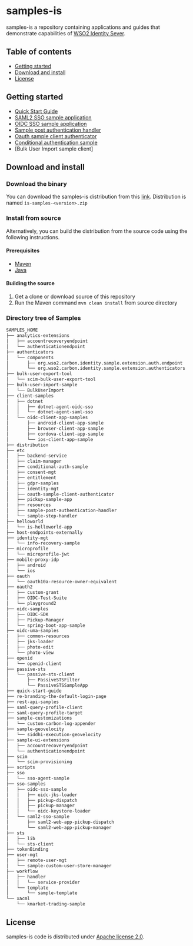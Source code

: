 # samples-is

samples-is a repository containing applications and guides that demonstrate capabilities of
[WSO2 Identity Sever](https://wso2.com/library/articles/2017/08/what-is-wso2-identity-server/). 

## Table of contents

- [Getting started](#getting-started)
- [Download and install](#download-and-install)
- [License](#license)

## Getting started

* [Quick Start Guide](https://github.com/wso2/samples-is/tree/master/quick-start-guide)
* [SAML2 SSO sample application](https://github.com/wso2/samples-is/tree/master/sso-samples/saml2-sso-sample)
* [OIDC SSO sample application](https://github.com/wso2/samples-is/tree/master/sso-samples/oidc-sso-sample)
* [Sample post authentication handler](https://github.com/wso2/samples-is/tree/master/etc/sample-post-authentication-handler)
* [Oauth sample client authenticator](https://github.com/wso2/samples-is/tree/master/etc/oauth-sample-client-authenticator)
* [Conditional authentication sample](https://github.com/wso2/samples-is/tree/master/etc/conditional-auth-sample)
* [Bulk User Import sample client]

## Download and install

### Download the binary

You can download the samples-is distribution from this [link](https://github.com/wso2/samples-is/releases/latest).
Distribution is named `is-samples-<version>.zip`

### Install from source

Alternatively, you can build the distribution from the source code using the following instructions.

#### Prerequisites

* [Maven](https://maven.apache.org/download.cgi)
* [Java](http://www.oracle.com/technetwork/java/javase/downloads)

#### Building the source

1. Get a clone or download source of this repository
2. Run the Maven command `mvn clean install` from source directory

### Directory tree of Samples

```bash
SAMPLES_HOME
├── analytics-extensions
│   ├── accountrecoveryendpoint
│   └── authenticationendpoint
├── authenticators
│   └── components
│       ├── org.wso2.carbon.identity.sample.extension.auth.endpoint
│       └── org.wso2.carbon.identity.sample.extension.authenticators
├── bulk-user-export-tool
│   └── scim-bulk-user-export-tool
├── bulk-user-import-sample
│   └── BulkUserImport
├── client-samples
│   ├── dotnet
│   │   ├── dotnet-agent-oidc-sso
│   │   └── dotnet-agent-saml-sso
│   └── oidc-client-app-samples
│       ├── android-client-app-sample
│       ├── browser-client-app-sample
│       ├── cordova-client-app-sample
│       └── ios-client-app-sample
├── distribution
├── etc
│   ├── backend-service
│   ├── claim-manager
│   ├── conditional-auth-sample
│   ├── consent-mgt
│   ├── entitlement
│   ├── gdpr-samples
│   ├── identity-mgt
│   ├── oauth-sample-client-authenticator
│   ├── pickup-sample-app
│   ├── resources
│   ├── sample-post-authentication-handler
│   └── sample-step-handler
├── helloworld
│   └── is-helloworld-app
├── host-endpoints-externally
├── identity-mgt
│   └── info-recovery-sample
├── microprofile
│   └── microprofile-jwt
├── mobile-proxy-idp
│   ├── android
│   └── ios
├── oauth
│   └── oauth10a-resource-owner-equivalent
├── oauth2
│   ├── custom-grant
│   ├── OIDC-Test-Suite
│   └── playground2
├── oidc-samples
│   ├── OIDC-SDK
│   ├── Pickup-Manager
│   └── spring-boot-app-sample
├── oidc-uma-samples
│   ├── common-resources
│   ├── jks-loader
│   ├── photo-edit
│   └── photo-view
├── openid
│   └── openid-client
├── passive-sts
│   └── passive-sts-client
│       ├── PassiveSTSFilter
│       └── PassiveSTSSampleApp
├── quick-start-guide
├── re-branding-the-default-login-page
├── rest-api-samples
├── saml-query-profile-client
├── saml-query-profile-target
├── sample-customizations
│   └── custom-carbon-log-appender
├── sample-geovelocity
│   └── siddhi-execution-geovelocity
├── sample-ui-extensions
│   ├── accountrecoveryendpoint
│   └── authenticationendpoint
├── scim
│   └── scim-provisioning
├── scripts
├── sso
│   └── sso-agent-sample
├── sso-samples
│   ├── oidc-sso-sample
│   │   ├── oidc-jks-loader
│   │   ├── pickup-dispatch
│   │   ├── pickup-manager
│   │   └── oidc-keystore-loader
│   └── saml2-sso-sample
│       ├── saml2-web-app-pickup-dispatch
│       └── saml2-web-app-pickup-manager
├── sts
│   ├── lib
│   └── sts-client
├── tokenBinding
├── user-mgt
│   ├── remote-user-mgt
│   └── sample-custom-user-store-manager
├── workflow
│   ├── handler
│   │   └── service-provider
│   └── template
│       └── sample-template
└── xacml
    └── kmarket-trading-sample
```

## License

samples-is code is distributed under [Apache license 2.0](https://github.com/wso2/samples-is/blob/master/LICENSE).

